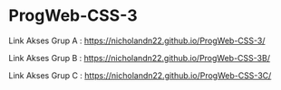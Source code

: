 # ProgWeb-CSS-3

Link Akses Grup A : https://nicholandn22.github.io/ProgWeb-CSS-3/

Link Akses Grup B : https://nicholandn22.github.io/ProgWeb-CSS-3B/

Link Akses Grup C : https://nicholandn22.github.io/ProgWeb-CSS-3C/
